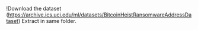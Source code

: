 !Download the dataset (https://archive.ics.uci.edu/ml/datasets/BitcoinHeistRansomwareAddressDataset)
Extract in same folder.

